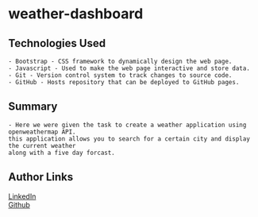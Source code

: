 # weather-dashboard




## Technologies Used
    - Bootstrap - CSS framework to dynamically design the web page.
    - Javascript - Used to make the web page interactive and store data.
    - Git - Version control system to track changes to source code.
    - GitHub - Hosts repository that can be deployed to GitHub pages.



## Summary 
    - Here we were given the task to create a weather application using openweathermap API.
    this application allows you to search for a certain city and display the current weather
    along with a five day forcast. 








## Author Links
[LinkedIn](https://www.linkedin.com/in/liamsctewart/)<br>
[Github](https://github.com/LiamStewart8)<br>